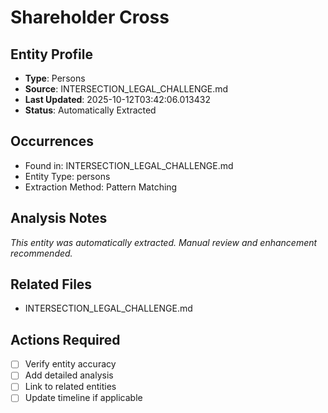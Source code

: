 # Shareholder Cross

## Entity Profile
- **Type**: Persons
- **Source**: INTERSECTION_LEGAL_CHALLENGE.md
- **Last Updated**: 2025-10-12T03:42:06.013432
- **Status**: Automatically Extracted

## Occurrences
- Found in: INTERSECTION_LEGAL_CHALLENGE.md
- Entity Type: persons
- Extraction Method: Pattern Matching

## Analysis Notes
*This entity was automatically extracted. Manual review and enhancement recommended.*

## Related Files
- INTERSECTION_LEGAL_CHALLENGE.md

## Actions Required
- [ ] Verify entity accuracy
- [ ] Add detailed analysis
- [ ] Link to related entities
- [ ] Update timeline if applicable
